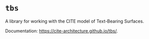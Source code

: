 
# `tbs`


A library for working with the CITE model of Text-Bearing Surfaces.


Documentation:  <https://cite-architecture.github.io/tbs/>.
